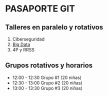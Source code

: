 # PASAPORTE GIT

## Talleres en paralelo y rotativos

1. Ciberseguridad
2. [Big Data](recursos/bigdata.md)
3. 4P y RRSS

## Grupos rotativos y horarios
- 12:00 - 12:30 Grupo #1 (20 niñas)
- 12:30 - 13:00 Grupo #2 (20 niñas)
- 13:00 - 13:30 Grupo #3 (20 niñas)
